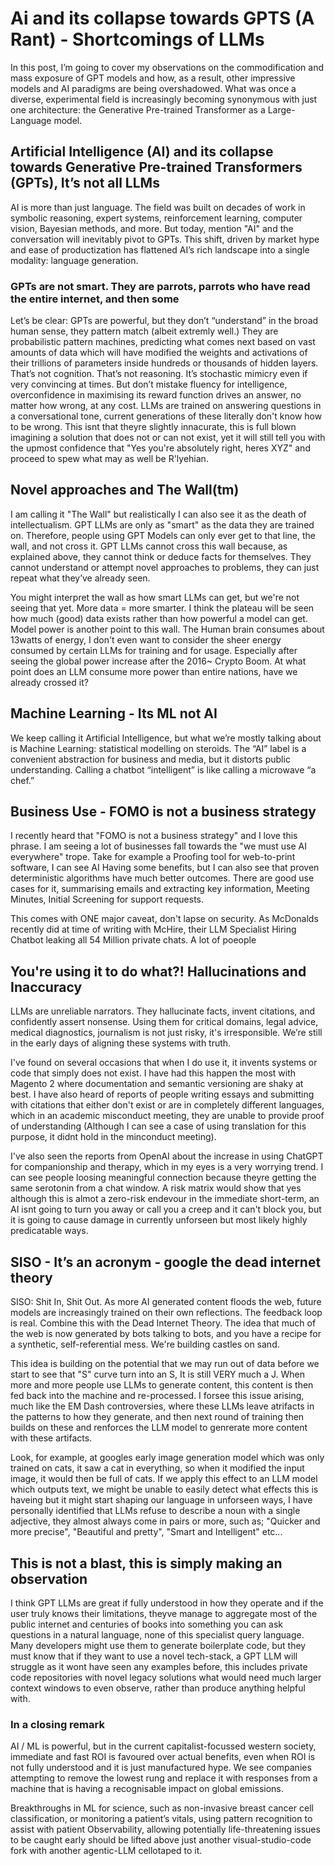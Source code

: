 <!-- Title: AI > GPT -->
<!-- Date: 17/06/2025 -->
<!-- Keywords: AI,ML,ChatGPT,Machine Learning,Overuse,Capitalism -->
<!-- Type: ARTICLE -->

# Ai and its collapse towards GPTS (A Rant) - Shortcomings of LLMs
In this post, I’m going to cover my observations on the commodification and mass exposure of GPT models and how, as a result, other impressive models and AI paradigms are being overshadowed.
What was once a diverse, experimental field is increasingly becoming synonymous with just one architecture: the Generative Pre-trained Transformer as a Large-Language model.

## Artificial Intelligence (AI) and its collapse towards Generative Pre-trained Transformers (GPTs), It’s not all LLMs
AI is more than just language. 
The field was built on decades of work in symbolic reasoning, expert systems, reinforcement learning, computer vision, Bayesian methods, and more. 
But today, mention "AI" and the conversation will inevitably pivot to GPTs. 
This shift, driven by market hype and ease of productization has flattened AI’s rich landscape into a single modality: language generation.

### GPTs are not smart. They are parrots, parrots who have read the entire internet, and then some
Let’s be clear: GPTs are powerful, but they don’t “understand” in the broad human sense, they pattern match (albeit extremly well.)
They are probabilistic pattern machines, predicting what comes next based on vast amounts of data which will have modified the weights and activations of their trillions of parameters inside hundreds or thousands of hidden layers.
That’s not cognition. That’s not reasoning. It’s stochastic mimicry even if very convincing at times. 
But don’t mistake fluency for intelligence, overconfidence in maximising its reward function drives an answer, no matter how wrong, at any cost.
LLMs are trained on answering questions in a conversational tone, current generations of these literally don't know how to be wrong. This isnt that theyre slightly innacurate, this is full blown imagining a solution that does not or can not exist,
yet it will still tell you with the upmost confidence that "Yes you're absolutely right, heres XYZ" and proceed to spew what may as well be R'lyehian.

## Novel approaches and The Wall(tm)
I am calling it "The Wall" but realistically I can also see it as the death of intellectualism. 
GPT LLMs are only as "smart" as the data they are trained on. Therefore, people using GPT Models can only ever get to that line, the wall, and not cross it. 
GPT LLMs cannot cross this wall because, as explained above, they cannot think or deduce facts for themselves. 
They cannot understand or attempt novel approaches to problems, they can just repeat what they’ve already seen.

You might interpret the wall as how smart LLMs can get, but we're not seeing that yet. More data = more smarter. I think the plateau will be seen how much (good) data exists rather than how powerful a model can get.
Model power is another point to this wall. The Human brain consumes about 13watts of energy, I don't even want to consider the sheer energy consumed by certain LLMs for training and for usage. Especially after seeing the global power increase after the 2016~ Crypto Boom.
At what point does an LLM consume more power than entire nations, have we already crossed it?

## Machine Learning - Its ML not AI
We keep calling it Artificial Intelligence, but what we’re mostly talking about is Machine Learning: statistical modelling on steroids. 
The “AI” label is a convenient abstraction for business and media, but it distorts public understanding. Calling a chatbot “intelligent” is like calling a microwave “a chef.”

## Business Use - FOMO is not a business strategy
I recently heard that "FOMO is not a business strategy" and I love this phrase. I am seeing a lot of businesses fall towards the "we must use AI everywhere" trope. 
Take for example a Proofing tool for web-to-print software, I can see AI Having some benefits, but I can also see that proven deterministic algorithms have much better outcomes.
There are good use cases for it, summarising emails and extracting key information, Meeting Minutes, Initial Screening for support requests.

This comes with ONE major caveat, don't lapse on security. As McDonalds recently did at time of writing with McHire, their LLM Specialist Hiring Chatbot leaking all 54 Million private chats.
A lot of poeople

## You're using it to do what?! Hallucinations and Inaccuracy
LLMs are unreliable narrators. 
They hallucinate facts, invent citations, and confidently assert nonsense. 
Using them for critical domains, legal advice, medical diagnostics, journalism is not just risky, it's irresponsible. 
We’re still in the early days of aligning these systems with truth.

I've found on several occasions that when I do use it, it invents systems or code that simply does not exist. 
I have had this happen the most with Magento 2 where documentation and semantic versioning are shaky at best.
I have also heard of reports of people writing essays and submitting with citations that either don't exist or are in completely different languages, 
which in an academic misconduct meeting, they are unable to provide proof of understanding (Although I can see a case of using translation for this purpose, it didnt hold in the minconduct meeting).

I've also seen the reports from OpenAI about the increase in using ChatGPT for companionship and therapy, which in my eyes is a very worrying trend.
I can see people loosing meaningful connection because theyre getting the same serotonin from a chat window. A risk matrix would show that yes although this 
is almot a zero-risk endevour in the immediate short-term, an AI isnt going to turn you away or call you a creep and it can't block you, but it is going to cause damage in currently unforseen but most likely highly predicatable ways. 

## SISO - It’s an acronym - google the dead internet theory
SISO: Shit In, Shit Out. As more AI generated content floods the web, future models are increasingly trained on their own reflections. 
The feedback loop is real.
Combine this with the Dead Internet Theory. The idea that much of the web is now generated by bots talking to bots, and you have a recipe for a synthetic, self-referential mess. 
We're building castles on sand.

This idea is building on the potential that we may run out of data before we start to see that "S" curve turn into an S, It is still VERY much a J.
When more and more people use LLMs to generate content, this content is then fed back into the machine and re-processed.
I forsee this issue arising, much like the EM Dash controversies, where these LLMs  leave atrifacts in the patterns to how they generate, and then next round of training then builds on these and renforces the LLM model to genrerate more content with these artifacts.

Look, for example, at googles early image generation model which was only trained on cats, it saw a cat in everything, so when it modified the input image, it would then be full of cats. If we apply this effect to an LLM model which outputs text, we might be unable to easily detect what effects this is haveing but it might start shaping our language in unforseen ways, I have personally identified that LLMs refuse to describe a noun with a single adjective, they almost always come in pairs or more, such as; "Quicker and more precise", "Beautiful and pretty", "Smart and Intelligent" etc...

## This is not a blast, this is simply making an observation
I think GPT LLMs are great if fully understood in how they operate and if the user truly knows their limitations, theyve manage to aggregate most of the public internet and centuries of books into something you can ask questions in a natural language, none of this specialist query language.
Many developers might use them to generate boilerplate code, but they must know that if they want to use a novel tech-stack, a GPT LLM will struggle as it wont have seen any examples before, this includes private code repositories with novel legacy solutions what would need much larger context windows to even observe, rather than produce anything helpful with.

### In a closing remark
AI / ML is powerful, but in the current capitalist-focussed western society, immediate and fast ROI is favoured over actual benefits, even when ROI is not fully understood and it is just manufactured hype. 
We see companies attempting to remove the lowest rung and replace it with responses from a machine that is having a recognisable impact on global emissions.

Breakthroughs in ML for science, such as non-invasive breast cancer cell classification, 
or monitoring a patient’s vitals, using pattern recognition to assist with patient Observability, allowing potentially life-threatening issues to be caught early should be lifted above just another visual-studio-code fork with another agentic-LLM cellotaped to it.

